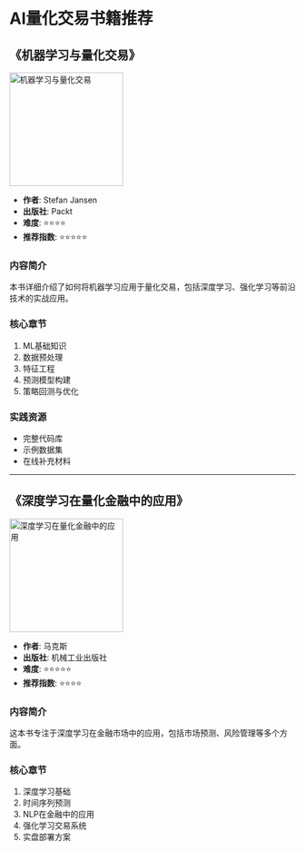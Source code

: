 # AI量化交易书籍推荐

## 《机器学习与量化交易》
<img src="../images/ml-trading.jpg" alt="机器学习与量化交易" width="200"/>

- **作者**: Stefan Jansen
- **出版社**: Packt
- **难度**: ⭐⭐⭐⭐
- **推荐指数**: ⭐⭐⭐⭐⭐

### 内容简介
本书详细介绍了如何将机器学习应用于量化交易，包括深度学习、强化学习等前沿技术的实战应用。

### 核心章节
1. ML基础知识
2. 数据预处理
3. 特征工程
4. 预测模型构建
5. 策略回测与优化

### 实践资源
- 完整代码库
- 示例数据集
- 在线补充材料

---

## 《深度学习在量化金融中的应用》
<img src="../images/dl-finance.jpg" alt="深度学习在量化金融中的应用" width="200"/>

- **作者**: 马克斯 
- **出版社**: 机械工业出版社
- **难度**: ⭐⭐⭐⭐⭐
- **推荐指数**: ⭐⭐⭐⭐

### 内容简介
这本书专注于深度学习在金融市场中的应用，包括市场预测、风险管理等多个方面。

### 核心章节
1. 深度学习基础
2. 时间序列预测
3. NLP在金融中的应用
4. 强化学习交易系统
5. 实盘部署方案 